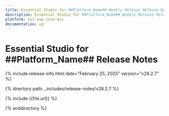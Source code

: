 ```yaml
---
title: Essential Studio for ##Platform_Name## Weekly Release Release Notes  
description: Essential Studio for ##Platform_Name## Weekly Release Release Notes  
platform: ej2-asp-core-mvc
documentation: ug
---
```


# Essential Studio for ##Platform_Name##  Release Notes  

{% include release-info.html date="February 25, 2025"  version="v28.2.7" %}

{% directory path: _includes/release-notes/v28.2.7 %}

{% include {{file.url}} %}

{% enddirectory %}